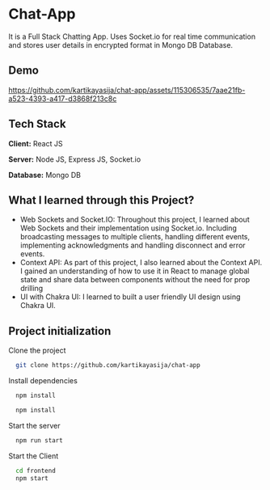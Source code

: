 # Chat-App

It is a Full Stack Chatting App.
Uses Socket.io for real time communication and stores user details in encrypted format in Mongo DB Database.

## Demo



https://github.com/kartikayasija/chat-app/assets/115306535/7aae21fb-a523-4393-a417-d3868f213c8c




## Tech Stack

**Client:** React JS

**Server:** Node JS, Express JS, Socket.io

**Database:** Mongo DB
  
## What I learned through this Project?

- Web Sockets and Socket.IO: Throughout this project, I learned about Web Sockets and their implementation using Socket.io. Including broadcasting messages to multiple clients, handling different events, implementing acknowledgments and handling disconnect and error events.
- Context API: As part of this project, I also learned about the Context API. I gained an understanding of how to use it in React to manage global state and share data between components without the need for prop drilling
- UI with Chakra UI: I learned to built a user friendly UI design using Chakra UI.

## Project initialization

Clone the project

```bash
  git clone https://github.com/kartikayasija/chat-app
```
Install dependencies

```bash
  npm install
```

```bash
  npm install
```

Start the server

```bash
  npm run start
```
Start the Client

```bash
  cd frontend
  npm start
```

  
